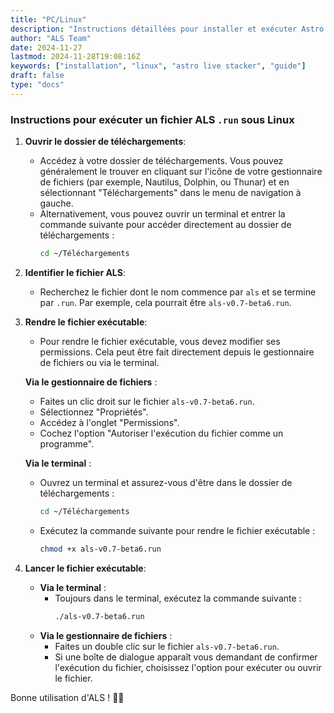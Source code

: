 ```yaml
---
title: "PC/Linux"
description: "Instructions détaillées pour installer et exécuter Astro Live Stacker (ALS) sur un PC sous Linux."
author: "ALS Team"
date: 2024-11-27
lastmod: 2024-11-28T19:08:16Z
keywords: ["installation", "linux", "astro live stacker", "guide"]
draft: false
type: "docs"
---
```


### Instructions pour exécuter un fichier ALS `.run` sous Linux

1. **Ouvrir le dossier de téléchargements**:
   - Accédez à votre dossier de téléchargements. Vous pouvez généralement le trouver en cliquant sur l'icône de votre gestionnaire de fichiers (par exemple, Nautilus, Dolphin, ou Thunar) et en sélectionnant "Téléchargements" dans le menu de navigation à gauche.
   - Alternativement, vous pouvez ouvrir un terminal et entrer la commande suivante pour accéder directement au dossier de téléchargements :
     ```bash
     cd ~/Téléchargements
     ```

2. **Identifier le fichier ALS**:
   - Recherchez le fichier dont le nom commence par `als` et se termine par `.run`. Par exemple, cela pourrait être `als-v0.7-beta6.run`.

3. **Rendre le fichier exécutable**:
   - Pour rendre le fichier exécutable, vous devez modifier ses permissions. Cela peut être fait directement depuis le gestionnaire de fichiers ou via le terminal.
   
   **Via le gestionnaire de fichiers** :
     - Faites un clic droit sur le fichier `als-v0.7-beta6.run`.
     - Sélectionnez "Propriétés".
     - Accédez à l'onglet "Permissions".
     - Cochez l'option "Autoriser l'exécution du fichier comme un programme".

   **Via le terminal** :
     - Ouvrez un terminal et assurez-vous d'être dans le dossier de téléchargements :
       ```bash
       cd ~/Téléchargements
       ```
     - Exécutez la commande suivante pour rendre le fichier exécutable :
       ```bash
       chmod +x als-v0.7-beta6.run
       ```

4. **Lancer le fichier exécutable**:
   - **Via le terminal** :
     - Toujours dans le terminal, exécutez la commande suivante :
       ```bash
       ./als-v0.7-beta6.run
       ```
   - **Via le gestionnaire de fichiers** :
     - Faites un double clic sur le fichier `als-v0.7-beta6.run`.
     - Si une boîte de dialogue apparaît vous demandant de confirmer l'exécution du fichier, choisissez l'option pour exécuter ou ouvrir le fichier.

Bonne utilisation d'ALS ! 🚀✨
